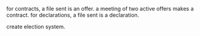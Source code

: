 for contracts, a file sent is an offer. a meeting of two active offers makes a contract.
for declarations, a file sent is a declaration.

create election system.